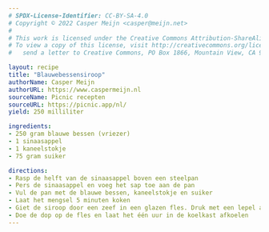 ```yaml
---
# SPDX-License-Identifier: CC-BY-SA-4.0
# Copyright © 2022 Casper Meijn <casper@meijn.net>
# 
# This work is licensed under the Creative Commons Attribution-ShareAlike 4.0 International License. 
# To view a copy of this license, visit http://creativecommons.org/licenses/by-sa/4.0/ or 
#   send a letter to Creative Commons, PO Box 1866, Mountain View, CA 94042, USA.

layout: recipe
title: "Blauwebessensiroop"
authorName: Casper Meijn
authorURL: https://www.caspermeijn.nl
sourceName: Picnic recepten
sourceURL: https://picnic.app/nl/
yield: 250 milliliter

ingredients:
- 250 gram blauwe bessen (vriezer)
- 1 sinaasappel
- 1 kaneelstokje
- 75 gram suiker

directions:
- Rasp de helft van de sinaasappel boven een steelpan
- Pers de sinaasappel en voeg het sap toe aan de pan
- Vul de pan met de blauwe bessen, kaneelstokje en suiker
- Laat het mengsel 5 minuten koken
- Giet de siroop door een zeef in een glazen fles. Druk met een lepel al het vocht door de zeef
- Doe de dop op de fles en laat het één uur in de koelkast afkoelen
---
```

